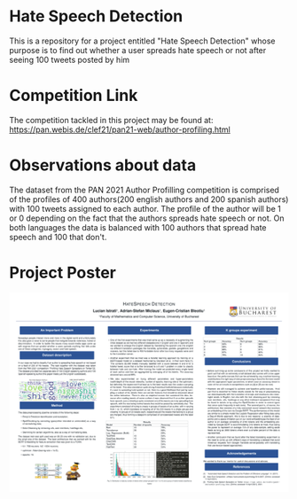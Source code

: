 # Hate Speech Detection

This is a repository for a project entitled "Hate Speech Detection" whose purpose is to find out whether a user spreads hate speech or not after seeing 100 tweets posted by him

# Competition Link 

The competition tackled in this project may be found at: https://pan.webis.de/clef21/pan21-web/author-profiling.html

# Observations about data

The dataset from the PAN 2021 Author Profilling competition is comprised of the profiles of 400 authors(200 english authors and 200 spanish authors) with 100 tweets assigned to each author. The profile of the author will be 1 or 0 depending on the fact that the authors spreads hate speech or not. On both languages the data is balanced with 100 authors that spread hate speech and 100 that don't.

# Project Poster
![Project poster](Poster.png "Project poster")
